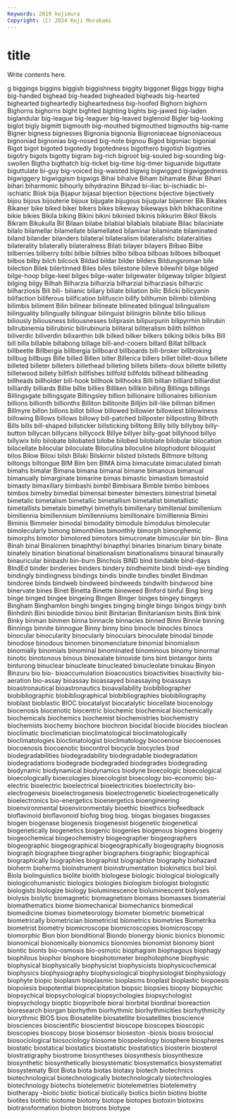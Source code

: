 ```yaml
---
Keywords: 2819 kojimura
Copyright: (C) 2024 Koji Murakami
---
```


# title

Write contents here.



g biggings biggins biggish biggishness biggity biggonet Biggs biggy bigha
big-handed bighead big-headed bigheaded bigheads big-hearted bighearted bigheartedly bigheartedness big-hoofed
Bighorn bighorn Bighorns bighorns bight bighted bighting bights big-jawed big-laden
biglandular big-league big-leaguer big-leaved biglenoid Bigler big-looking biglot bigly bigmitt
bigmouth big-mouthed bigmouthed bigmouths big-name Bigner bigness bignesses Bignonia bignonia
Bignoniaceae bignoniaceous bignoniad bignonias big-nosed big-note bignou Bigod bigoniac bigonial
Bigot bigot bigoted bigotedly bigotedness bigothero bigotish bigotries bigotry bigots
bigotty bigram big-rich bigroot big-souled big-sounding big-swollen Bigtha bigthatch big-ticket
big-time big-timer biguanide biguttate biguttulate bi-guy big-voiced big-waisted bigwig bigwigged
bigwiggedness bigwiggery bigwiggism bigwigs Bihai bihalve Biham bihamate Bihar Bihari
bihari biharmonic bihourly bihydrazine Bihzad bi-iliac bi-ischiadic bi-ischiatic Biisk bija
Bijapur bijasal bijection bijections bijective bijectively bijou bijous bijouterie bijoux
bijugate bijugous bijugular bijwoner Bik Bikales Bikaner bike biked biker
bikers bikes bikeway bikeways bikh bikhaconitine bikie bikies Bikila biking
Bikini bikini bikinied bikinis bikkurim Bikol Bikols Bikram Bikukulla Bil
Bilaan bilabe bilabial bilabials bilabiate Bilac bilaciniate bilalo bilamellar bilamellate
bilamellated bilaminar bilaminate bilaminated biland bilander bilanders bilateral bilateralism bilateralistic
bilateralities bilaterality bilaterally bilateralness Bilati bilayer bilayers Bilbao Bilbe bilberries
bilberry bilbi bilbie bilbies bilbo bilboa bilboas bilboes bilboquet bilbos
bilby bilch bilcock Bildad bildar bilder bilders Bildungsroman bile bilection
Bilek bilertinned Biles biles bilestone bileve bilewhit bilge bilged bilge-hoop
bilge-keel bilges bilge-water bilgewater bilgeway bilgier bilgiest bilging bilgy Bilhah
Bilharzia bilharzia bilharzial bilharziasis bilharzic bilharziosis Bili bili- bilianic biliary
biliate biliation bilic Bilicki bilicyanin bilifaction biliferous bilification bilifuscin bilify
bilihumin bilimbi bilimbing bilimbis biliment Bilin bilinear bilineate bilineated bilingual
bilingualism bilinguality bilingually bilinguar bilinguist bilinigrin bilinite bilio bilious biliously
biliousness biliousnesses biliprasin bilipurpurin bilipyrrhin bilirubin bilirubinemia bilirubinic bilirubinuria biliteral
biliteralism bilith bilithon biliverdic biliverdin bilixanthin bilk bilked bilker bilkers
bilking bilkis bilks Bill bill billa billable billabong billage bill-and-cooers
billard Billat billback billbeetle Billbergia billbergia billboard billboards bill-broker billbroking
billbug billbugs Bille billed Billen biller Billerica billers billet billet-doux
billete billeted billeter billeters billethead billeting billets billets-doux billette billetty
billetwood billety billfish billfishes billfold billfolds billhead billheading billheads billholder
bill-hook billhook billhooks Billi billian billiard billiardist billiardly billiards Billie
billie billies Billiken billikin billing Billings billings Billingsgate billingsgate Billingsley
billion billionaire billionaires billionism billions billionth billionths Billiton billitonite Billjim
bill-like billman billmen Billmyre billon billons billot billow billowed billowier
billowiest billowiness billowing Billows billows billowy bill-patched billposter billposting Billroth
Bills bills bill-shaped billsticker billsticking billtong Billy billy billyboy billy-button
billycan billycans billycock Billye billyer billy-goat billyhood billyo billywix bilo
bilobate bilobated bilobe bilobed bilobiate bilobular bilocation bilocellate bilocular biloculate
Biloculina biloculine bilophodont biloquist bilos Bilow Biloxi bilsh Bilski Bilskirnir
bilsted bilsteds Biltmore biltong biltongs biltongue BIM Bim bim BIMA
bima bimaculate bimaculated bimah bimahs bimalar Bimana bimana bimanal bimane
bimanous bimanual bimanually bimarginate bimarine bimas bimastic bimastism bimastoid bimasty
bimaxillary bimbashi bimbil Bimbisara Bimble bimbo bimboes bimbos bimeby bimedial
bimensal bimester bimesters bimestrial bimetal bimetalic bimetalism bimetallic bimetallism bimetallist
bimetallistic bimetallists bimetals bimethyl bimethyls bimillenary bimillenial bimillenium bimillennia bimillennium
bimillenniums bimillionaire bimilllennia Bimini Biminis Bimmeler bimodal bimodality bimodule bimodulus
bimolecular bimolecularly bimong bimonthlies bimonthly bimorph bimorphemic bimorphs bimotor bimotored
bimotors bimucronate bimuscular bin bin- Bina Binah binal Binalonen binaphthyl
binapthyl binaries binarium binary binate binately bination binational binationalism binationalisms
binaural binaurally binauricular binbashi bin-burn Binchois BIND bind bindable bind-days
BIndEd binder binderies binders bindery bindheimite bindi bindi-eye binding bindingly
bindingness bindings bindis bindle bindles bindlet Bindman bindoree binds bindweb
bindweed bindweeds bindwith bindwood bine binervate bines Binet Binetta Binette
bineweed Binford binful Bing bing binge binged bingee bingeing Bingen
Binger binges bingey bingeys Bingham Binghamton binghi bingies binging bingle
bingo bingos bingy binh Binhdinh Bini biniodide biniou binit Binitarian
Binitarianism binits Bink bink Binky binman binmen binna binnacle binnacles
binned Binni Binnie binning Binnings binnite binnogue Binny binny bino
binocle binocles binocs binocular binocularity binocularly binoculars binoculate binodal binode
binodose binodous binomen binomenclature binomial binomialism binomially binomials binominal binominated
binominous binomy binormal binotic binotonous binous binoxalate binoxide bins bint
bintangor bints binturong binuclear binucleate binucleated binucleolate binukau Binyon Binzuru
bio bio- bioaccumulation bioacoustics bioactivities bioactivity bio-aeration bio-assay bioassay bioassayed
bioassaying bioassays bioastronautical bioastronautics bioavailability biobibliographer biobibliographic biobibliographical biobibliographies biobibliography
bioblast bioblastic BIOC biocatalyst biocatalytic biocellate biocenology biocenosis biocenotic biocentric
biochemic biochemical biochemically biochemicals biochemics biochemist biochemistries biochemistry biochemists biochemy
biochore biochron biocidal biocide biocides bioclean bioclimatic bioclimatician bioclimatological bioclimatologically
bioclimatologies bioclimatologist bioclimatology biocoenose biocoenoses biocoenosis biocoenotic biocontrol biocycle biocycles
biod biodegradabilities biodegradability biodegradable biodegradation biodegradations biodegrade biodegraded biodegrades biodegrading
biodynamic biodynamical biodynamics biodyne bioecologic bioecological bioecologically bioecologies bioecologist bioecology
bio-economic bio-electric bioelectric bioelectrical bioelectricities bioelectricity bio-electrogenesis bioelectrogenesis bioelectrogenetic bioelectrogenetically
bioelectronics bio-energetics bioenergetics bioengineering bioenvironmental bioenvironmentaly bioethic bioethics biofeedback bioflavinoid
bioflavonoid biofog biog biog. biogas biogases biogasses biogen biogenase biogenesis
biogenesist biogenetic biogenetical biogenetically biogenetics biogenic biogenies biogenous biogens biogeny
biogeochemical biogeochemistry biogeographer biogeographers biogeographic biogeographical biogeographically biogeography biognosis biograph
biographee biographer biographers biographic biographical biographically biographies biographist biographize biography
biohazard bioherm bioherms bioinstrument bioinstrumentation biokinetics biol biol. Biola biolinguistics
biolite biolith biologese biologic biological biologically biologicohumanistic biologics biologies biologism
biologist biologistic biologists biologize biology bioluminescence bioluminescent biolyses biolysis biolytic
biomagnetic biomagnetism biomass biomasses biomaterial biomathematics biome biomechanical biomechanics biomedical
biomedicine biomes biometeorology biometer biometric biometrical biometrically biometrician biometricist biometrics
biometries Biometrika biometrist biometry biomicroscope biomicroscopies biomicroscopy biomorphic Bion bion
bionditional Biondo bionergy bionic bionics bionomic bionomical bionomically bionomics bionomies
bionomist bionomy biont biontic bionts bio-osmosis bio-osmotic biophagism biophagous biophagy
biophilous biophor biophore biophotometer biophotophone biophysic biophysical biophysically biophysicist biophysicists
biophysicochemical biophysics biophysiography biophysiological biophysiologist biophysiology biophyte biopic bioplasm bioplasmic
bioplasms bioplast bioplastic biopoesis biopoiesis biopotential bioprecipitation biopsic biopsies biopsy
biopsychic biopsychical biopsychological biopsychologies biopsychologist biopsychology bioptic biopyribole bioral biorbital
biordinal bioreaction bioresearch biorgan biorhythm biorhythmic biorhythmicities biorhythmicity biorythmic BIOS
bios Biosatellite biosatellite biosatellites bioscience biosciences bioscientific bioscientist bioscope bioscopes
bioscopic bioscopies bioscopy biose biosensor bioseston -biosis biosis biosocial biosociological
biosociology biosome biospeleology biosphere biospheres biostatic biostatical biostatics biostatistic biostatistics
biosterin biosterol biostratigraphy biostrome biosyntheses biosynthesis biosynthesize biosynthetic biosynthetically biosystematic
biosystematics biosystematist biosystematy Biot Biota biota biotas biotaxy biotech biotechnics
biotechnological biotechnologically biotechnologicaly biotechnologies biotechnology biotechs biotelemetric biotelemetries biotelemetry biotherapy
-biotic biotic biotical biotically biotics biotin biotins biotite biotites biotitic
biotome biotomy biotope biotopes biotoxin biotoxins biotransformation biotron biotrons biotype
